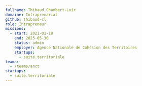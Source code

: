 ```yaml
---
fullname: Thibaud Chambert-Loir
domaine: Intraprenariat
github: thibaud-cl
role: Intrapreneur
missions:
  - start: 2021-01-18
    end: 2025-05-30
    status: admin
    employer: Agence Nationale de Cohésion des Territoires
    startups:
      - suite.territoriale
teams:
  - /teams/anct
startups:
  - suite.territoriale
---
```

